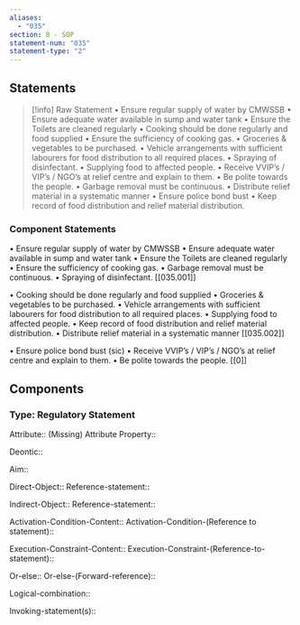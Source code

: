 ```yaml
---
aliases:
  - "035"
section: 8 - SOP
statement-num: "035"
statement-type: "2"
---
```

## Statements 
> [!info] Raw Statement
> • Ensure regular supply of water by CMWSSB 
 • Ensure adequate water available in sump and water tank 
 • Ensure the Toilets are cleaned regularly 
 • Cooking should be done regularly and food supplied 
 • Ensure the sufficiency of cooking gas. 
 • Groceries & vegetables to be purchased. 
 • Vehicle arrangements with sufficient labourers for food distribution to all required places. 
 • Spraying of disinfectant. 
 • Supplying food to affected people. 
 • Receive VVIP’s / VIP’s / NGO’s at relief centre and explain to them. 
• Be polite towards the people. 
• Garbage removal must be continuous. 
• Distribute relief material in a systematic manner 
• Ensure police bond bust 
• Keep record of food distribution and relief material distribution. 

### Component Statements
• Ensure regular supply of water by CMWSSB 
• Ensure adequate water available in sump and water tank 
• Ensure the Toilets are cleaned regularly 
• Ensure the sufficiency of cooking gas. 
• Garbage removal must be continuous. 
• Spraying of disinfectant. 
[[035.001]]

• Cooking should be done regularly and food supplied 
• Groceries & vegetables to be purchased. 
• Vehicle arrangements with sufficient labourers for food distribution to all required places. 
• Supplying food to affected people. 
• Keep record of food distribution and relief material distribution. 
• Distribute relief material in a systematic manner 
[[035.002]]


• Ensure police bond bust (sic)
• Receive VVIP’s / VIP’s / NGO’s at relief centre and explain to them.
• Be polite towards the people. 
[[0]]

 
## Components
### Type: Regulatory Statement
Attribute:: (Missing)
	Attribute Property::

Deontic::

Aim::

Direct-Object::
	Reference-statement::

Indirect-Object::
	Reference-statement::

Activation-Condition-Content::
	Activation-Condition-(Reference to statement)::

Execution-Constraint-Content::
	Execution-Constraint-(Reference-to-statement)::

Or-else::
	Or-else-(Forward-reference)::

Logical-combination::

Invoking-statement(s)::
